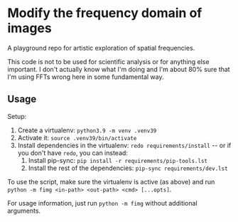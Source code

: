 # Modify the frequency domain of images

A playground repo for artistic exploration of spatial frequencies.

This code is not to be used for scientific analysis or for anything
else important. I don't actually know what I'm doing and I'm about 80%
sure that I'm using FFTs wrong here in some fundamental way.

## Usage

Setup:

1. Create a virtualenv: `python3.9 -m venv .venv39`
2. Activate it: `source .venv39/bin/activate`
3. Install dependencies in the virtualenv: `redo requirements/install`
   -- or if you don't have `redo`, you can instead:
    1. Install pip-sync: `pip install -r requirements/pip-tools.lst`
    2. Install the rest of the dependencies: `pip-sync requirements/dev.lst`

To use the script, make sure the virtualenv is active (as above) and
run `python -m fimg <in-path> <out-path> <cmd> [...opts]`.

For usage information, just run `python -m fimg` without additional arguments.
